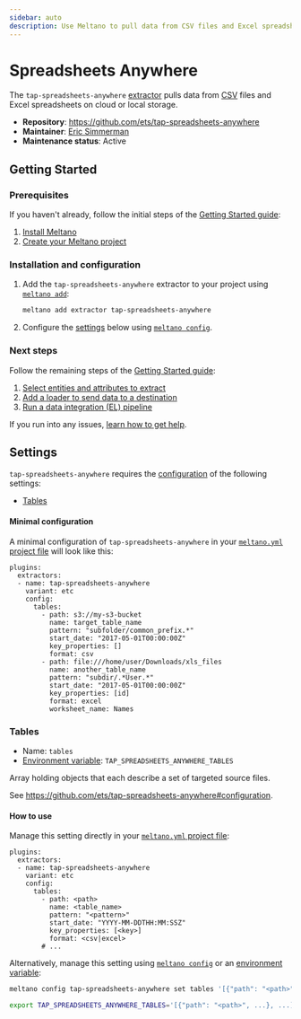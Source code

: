 ```yaml
---
sidebar: auto
description: Use Meltano to pull data from CSV files and Excel spreadsheets on cloud or local storage and load it into Snowflake, PostgreSQL, and more
---
```


# Spreadsheets Anywhere

The `tap-spreadsheets-anywhere` [extractor](/plugins/extractors/) pulls data from [CSV](https://en.wikipedia.org/wiki/Comma-separated_values) files and Excel spreadsheets on cloud or local storage.

- **Repository**: <https://github.com/ets/tap-spreadsheets-anywhere>
- **Maintainer**: [Eric Simmerman](https://github.com/ets)
- **Maintenance status**: Active

## Getting Started

### Prerequisites

If you haven't already, follow the initial steps of the [Getting Started guide](/docs/getting-started.html):

1. [Install Meltano](/docs/getting-started.html#install-meltano)
1. [Create your Meltano project](/docs/getting-started.html#create-your-meltano-project)

### Installation and configuration

1. Add the `tap-spreadsheets-anywhere` extractor to your project using [`meltano add`](/docs/command-line-interface.html#add):

    ```bash
    meltano add extractor tap-spreadsheets-anywhere
    ```

1. Configure the [settings](#settings) below using [`meltano config`](/docs/command-line-interface.html#config).

### Next steps

Follow the remaining steps of the [Getting Started guide](/docs/getting-started.html):

1. [Select entities and attributes to extract](/docs/getting-started.html#select-entities-and-attributes-to-extract)
1. [Add a loader to send data to a destination](/docs/getting-started.html#add-a-loader-to-send-data-to-a-destination)
1. [Run a data integration (EL) pipeline](/docs/getting-started.html#run-a-data-integration-el-pipeline)

If you run into any issues, [learn how to get help](/docs/getting-help.html).

## Settings

`tap-spreadsheets-anywhere` requires the [configuration](/docs/configuration.html) of the following settings:

- [Tables](#tables)

#### Minimal configuration

A minimal configuration of `tap-spreadsheets-anywhere` in your [`meltano.yml` project file](/docs/project.html#meltano-yml-project-file) will look like this:

```yml{5-19}
plugins:
  extractors:
  - name: tap-spreadsheets-anywhere
    variant: etc
    config:
      tables:
        - path: s3://my-s3-bucket
          name: target_table_name
          pattern: "subfolder/common_prefix.*"
          start_date: "2017-05-01T00:00:00Z"
          key_properties: []
          format: csv
        - path: file:///home/user/Downloads/xls_files
          name: another_table_name
          pattern: "subdir/.*User.*"
          start_date: "2017-05-01T00:00:00Z"
          key_properties: [id]
          format: excel
          worksheet_name: Names
```

### Tables

- Name: `tables`
- [Environment variable](/docs/configuration.html#configuring-settings): `TAP_SPREADSHEETS_ANYWHERE_TABLES`

Array holding objects that each describe a set of targeted source files.

See <https://github.com/ets/tap-spreadsheets-anywhere#configuration>.

#### How to use

Manage this setting directly in your [`meltano.yml` project file](/docs/project.html#meltano-yml-project-file):

```yml{5-13}
plugins:
  extractors:
  - name: tap-spreadsheets-anywhere
    variant: etc
    config:
      tables:
        - path: <path>
          name: <table_name>
          pattern: "<pattern>"
          start_date: "YYYY-MM-DDTHH:MM:SSZ"
          key_properties: [<key>]
          format: <csv|excel>
        # ...
```

Alternatively, manage this setting using [`meltano config`](/docs/command-line-interface.html#config) or an [environment variable](/docs/configuration.html#configuring-settings):

```bash
meltano config tap-spreadsheets-anywhere set tables '[{"path": "<path>", ...}, ...]'

export TAP_SPREADSHEETS_ANYWHERE_TABLES='[{"path": "<path>", ...}, ...]'
```
